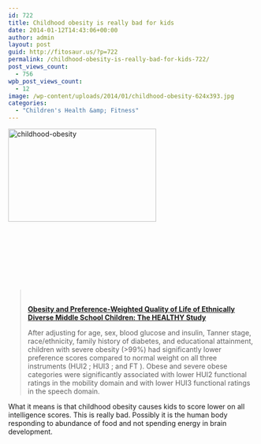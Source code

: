 ```yaml
---
id: 722
title: Childhood obesity is really bad for kids
date: 2014-01-12T14:43:06+00:00
author: admin
layout: post
guid: http://fitosaur.us/?p=722
permalink: /childhood-obesity-is-really-bad-for-kids-722/
post_views_count:
  - 756
wpb_post_views_count:
  - 12
image: /wp-content/uploads/2014/01/childhood-obesity-624x393.jpg
categories:
  - "Children's Health &amp; Fitness"
---
```

<a href="http://fitosaur.us/wp-content/uploads/2014/01/childhood-obesity.jpg" onclick="_gaq.push(['_trackEvent', 'outbound-article', 'http://fitosaur.us/wp-content/uploads/2014/01/childhood-obesity.jpg', '']);" ><img class="alignleft size-medium wp-image-737" alt="childhood-obesity" src="http://fitosaur.us/wp-content/uploads/2014/01/childhood-obesity-300x189.jpg" width="300" height="189" srcset="http://www.fitosaur.us/wp-content/uploads/2014/01/childhood-obesity-300x189.jpg 300w, http://www.fitosaur.us/wp-content/uploads/2014/01/childhood-obesity-624x393.jpg 624w, http://www.fitosaur.us/wp-content/uploads/2014/01/childhood-obesity.jpg 750w" sizes="(max-width: 300px) 100vw, 300px" /></a>

&nbsp;

&nbsp;

&nbsp;

&nbsp;

> &nbsp;
> 
> <a href="http://www.hindawi.com/journals/jobe/2013/206074/" onclick="_gaq.push(['_trackEvent', 'outbound-article', 'http://www.hindawi.com/journals/jobe/2013/206074/', 'Obesity and Preference-Weighted Quality of Life of Ethnically Diverse Middle School Children: The HEALTHY Study']);" ><strong>Obesity and Preference-Weighted Quality of Life of Ethnically Diverse Middle School Children: The HEALTHY Study</strong></a>
> 
> After adjusting for age, sex, blood glucose and insulin, Tanner stage, race/ethnicity, family history of diabetes, and educational attainment, children with severe obesity (>99%) had significantly lower preference scores compared to normal weight on all three instruments (HUI2 ; HUI3 ; and FT ). Obese and severe obese categories were significantly associated with lower HUI2 functional ratings in the mobility domain and with lower HUI3 functional ratings in the speech domain.

What it means is that childhood obesity causes kids to score lower on all intelligence scores. This is really bad. Possibly it is the human body responding to abundance of food and not spending energy in brain development.